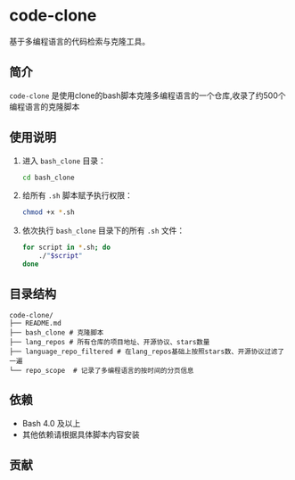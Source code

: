 # code-clone

基于多编程语言的代码检索与克隆工具。

## 简介

`code-clone` 是使用clone的bash脚本克隆多编程语言的一个仓库,收录了约500个编程语言的克隆脚本

## 使用说明
1. 进入 `bash_clone` 目录：
   ```bash
   cd bash_clone
   ```
2. 给所有 `.sh` 脚本赋予执行权限：

   ```bash
   chmod +x *.sh
   ```
3. 依次执行 `bash_clone` 目录下的所有 `.sh` 文件：
   ```bash
   for script in *.sh; do
       ./"$script"
   done
   ```
## 目录结构

```
code-clone/
├── README.md
├── bash_clone # 克隆脚本
├── lang_repos # 所有仓库的项目地址、开源协议、stars数量
├── language_repo_filtered # 在lang_repos基础上按照stars数、开源协议过滤了一遍
└── repo_scope  # 记录了多编程语言的按时间的分页信息
```

## 依赖
- Bash 4.0 及以上
- 其他依赖请根据具体脚本内容安装
## 贡献
